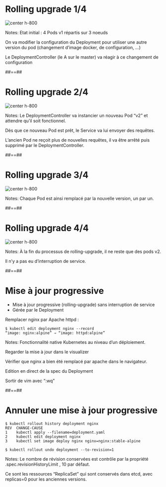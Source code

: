<!-- .slide:-->

# Rolling upgrade 1/4

![center h-800](./assets/images/rolling-update-1.png)

Notes:
Etat initial : 4 Pods v1 répartis sur 3 noeuds

On va modifier la configuration du Deployment pour utiliser une autre version du pod (changement d’image docker, de configuration, …)

Le DeploymentController (le A sur le master) va réagir à ce changement de configuration

##==##

<!-- .slide:-->

# Rolling upgrade 2/4

![center h-800](./assets/images/rolling-update-2.png)

Notes:
Le DeploymentController va instancier un nouveau Pod “v2” et attendre qu’il soit fonctionnel.

Dès que ce nouveau Pod est prêt, le Service va lui envoyer des requêtes.

L’ancien Pod ne reçoit plus de nouvelles requêtes, il va être arrêté puis supprimé par le DeploymentController.

##==##

<!-- .slide:-->

# Rolling upgrade 3/4

![center h-800](./assets/images/rolling-update-3.png)

Notes:
Chaque Pod est ainsi remplacé par la nouvelle version, un par un.

##==##

<!-- .slide:-->

# Rolling upgrade 4/4

![center h-800](./assets/images/rolling-update-4.png)

Notes:
À la fin du processus de rolling-upgrade, il ne reste que des pods v2.

Il n’y a pas eu d’interruption de service.

##==##

<!-- .slide: class="with-code" -->

# Mise à jour progressive

- Mise à jour progressive (rolling-upgrade) sans interruption de service
- Gérée par le Deployment

Remplacer nginx par Apache httpd :

```shell
$ kubectl edit deployment nginx --record
“image: nginx:alpine” ⇒ “image: httpd:alpine”
```

<!-- .element: class="big-code" -->

Notes:
Fonctionnalité native Kubernetes au niveau d’un déploiement.

Regarder la mise à jour dans le visualizer

Vérifier que nginx a bien été remplacé par apache dans le navigateur.

Edition en direct de la spec du Deployment

Sortir de vim avec “:wq”

##==##

<!-- .slide: class="with-code" -->

# Annuler une mise à jour progressive

```shell
$ kubectl rollout history deployment nginx
REV  CHANGE-CAUSE
1    kubectl apply --filename=deployment.yaml
2    kubectl edit deployment nginx
3    kubectl set image deploy nginx nginx=nginx:stable-alpine

$ kubectl rollout undo deployment --to-revision=1
```

<!-- .element: class="big-code" -->

Notes:
Le nombre de révision conservées est contrôle par la propriété
.spec.revisionHistoryLimit
, 10 par défaut.

Ce sont les ressources “ReplicaSet” qui sont conservés dans etcd, avec
replicas=0
pour les anciennes versions.
